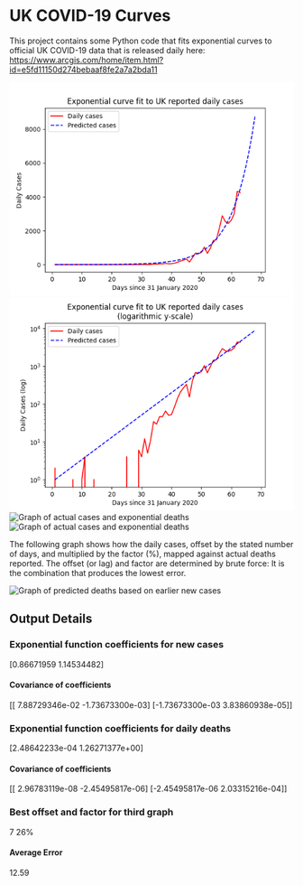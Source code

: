 # UK COVID-19 Curves

This project contains some Python code that fits exponential curves to
official UK COVID-19 data that is released daily here: <https://www.arcgis.com/home/item.html?id=e5fd11150d274bebaaf8fe2a7a2bda11>

![Graph of actual cases and exponential curve](./out/cases.png)
![Graph of actual cases and exponential curve](./out/cases-log.png)
![Graph of actual cases and exponential deaths](./outdeaths.png)
![Graph of actual cases and exponential deaths](./outdeaths-log.png)

The following graph shows how the daily cases, offset by the stated number of days,
and  multiplied by the factor (%), mapped against actual deaths reported.
The offset (or lag) and factor are determined by brute force:
It is the combination that produces the lowest error.

![Graph of predicted deaths based on earlier new cases](./outcases-deaths.png)

Output Details
--------------
<h3>Exponential function coefficients for new cases</h3>
[0.86671959 1.14534482]
<h4>Covariance of coefficients</h4>
[[ 7.88729346e-02 -1.73673300e-03]
 [-1.73673300e-03  3.83860938e-05]]
<h3>Exponential function coefficients for daily deaths</h3>
[2.48642233e-04 1.26271377e+00]
<h4>Covariance of coefficients</h4>
[[ 2.96783119e-08 -2.45495817e-06]
 [-2.45495817e-06  2.03315216e-04]] <br/>
<h3>Best offset and factor for third graph</h3>
7 26%
<h4>Average Error</h4>
12.59
